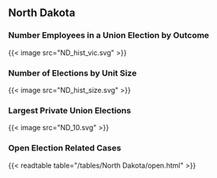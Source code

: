 ##  North Dakota

### Number Employees in a Union Election by Outcome
{{< image src="ND_hist_vic.svg" >}}

### Number of Elections by Unit Size
{{< image src="ND_hist_size.svg" >}}

### Largest Private Union Elections
{{< image src="ND_10.svg" >}}

### Open Election Related Cases
{{< readtable table="/tables/North Dakota/open.html" >}}

